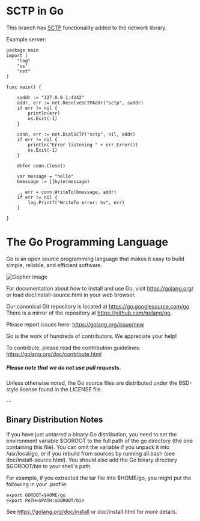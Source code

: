 # SCTP in Go

This branch has [SCTP](https://en.wikipedia.org/wiki/Stream_Control_Transmission_Protocol) functionality added to the network library.

Example server:

```golang
package main
import (
	"log"
	"os"
	"net"
)

func main() {

	saddr := "127.0.0.1:4242"
	addr, err := net.ResolveSCTPAddr("sctp", saddr)
	if err != nil {
		println(err)
		os.Exit(-1)
	}

	conn, err := net.DialSCTP("sctp", nil, addr)
	if err != nil {
		println("Error listening " + err.Error())
		os.Exit(-1)
	}

	defer conn.Close()

	var message = "hello"
	bmessage := []byte(message)

	_, err = conn.WriteTo(bmessage, addr)
	if err != nil {
		log.Printf("WriteTo error: %v", err)
	}

}
```

# The Go Programming Language

Go is an open source programming language that makes it easy to build simple,
reliable, and efficient software.

![Gopher image](doc/gopher/fiveyears.jpg)

For documentation about how to install and use Go,
visit https://golang.org/ or load doc/install-source.html
in your web browser.

Our canonical Git repository is located at https://go.googlesource.com/go.
There is a mirror of the repository at https://github.com/golang/go.

Please report issues here: https://golang.org/issue/new

Go is the work of hundreds of contributors. We appreciate your help!

To contribute, please read the contribution guidelines:
	https://golang.org/doc/contribute.html

##### Please note that we do not use pull requests.

Unless otherwise noted, the Go source files are distributed
under the BSD-style license found in the LICENSE file.

--

## Binary Distribution Notes

If you have just untarred a binary Go distribution, you need to set
the environment variable $GOROOT to the full path of the go
directory (the one containing this file).  You can omit the
variable if you unpack it into /usr/local/go, or if you rebuild
from sources by running all.bash (see doc/install-source.html).
You should also add the Go binary directory $GOROOT/bin
to your shell's path.

For example, if you extracted the tar file into $HOME/go, you might
put the following in your .profile:

	export GOROOT=$HOME/go
	export PATH=$PATH:$GOROOT/bin

See https://golang.org/doc/install or doc/install.html for more details.
